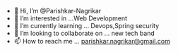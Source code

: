 - 👋 Hi, I’m @Parishkar-Nagrikar
- 👀 I’m interested in ...Web Development
- 🌱 I’m currently learning ... Devops,Spring security
- 💞️ I’m looking to collaborate on ... new tech band
- 📫 How to reach me ... parishkar.nagrikar@gmail.com

<!---
Parishkar-Nagrikar/Parishkar-Nagrikar is a ✨ special ✨ repository because its `README.md` (this file) appears on your GitHub profile.
You can click the Preview link to take a look at your changes.
--->
